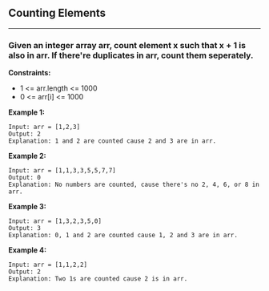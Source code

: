 ## Counting Elements
----------------------------------------

### Given an integer array arr, count element x such that x + 1 is also in arr. If there're duplicates in arr, count them seperately.

**Constraints:**

- 1 <= arr.length <= 1000
- 0 <= arr[i] <= 1000

**Example 1:**
```
Input: arr = [1,2,3]
Output: 2
Explanation: 1 and 2 are counted cause 2 and 3 are in arr.
```
**Example 2:**
```
Input: arr = [1,1,3,3,5,5,7,7]
Output: 0
Explanation: No numbers are counted, cause there's no 2, 4, 6, or 8 in arr.

```
**Example 3:**
```
Input: arr = [1,3,2,3,5,0]
Output: 3
Explanation: 0, 1 and 2 are counted cause 1, 2 and 3 are in arr.
 ```
**Example 4:**
```
Input: arr = [1,1,2,2]
Output: 2
Explanation: Two 1s are counted cause 2 is in arr.
```
